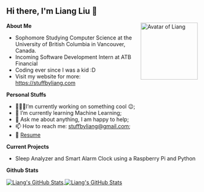 <h2>Hi there, I'm Liang Liu 👋</h2>
<img align='right' src="https://stuffbyliang.com/avatar.svg" alt="Avatar of Liang" width="150" height="150" />

**About Me**

* Sophomore Studying Computer Science at the University of British Columbia in Vancouver, Canada.<br />
* Incoming Software Development Intern at ATB Financial<br />
* Coding ever since I was a kid :D<br />
* Visit my website for more: https://stuffbyliang.com<br />

**Personal Stuffs**

* 👨🏽‍💻I’m currently working on something cool :wink:;
* 🌱 I’m currently learning Machine Learning; 
* 💬 Ask me about anything, I am happy to help;
* 📫 How to reach me: stuffbyliang@gmail.com;
* 📝 [Resume](https://stuffbyliang.com/resume.pdf)

**Current Projects**

* Sleep Analyzer and Smart Alarm Clock using a Raspberry Pi and Python

**Github Stats**

<a href="https://github.com/StuffByLiang/stuffbyliang">
  <img align="center" src="https://github-readme-stats.vercel.app/api/top-langs/?username=stuffbyliang&hide=html,css&title_color=ffffff&text_color=c9cacc&icon_color=eec643&bg_color=1d1f21&exclude_repo=krunker_idle_bot,Image-Pixelizer,reddit_clone&layout=compact&langs_count=7" alt="Liang's GitHub Stats" />
</a>
<a href="https://github.com/StuffByLiang/stuffbyliang">
  <img align="center" src="https://github-readme-stats.vercel.app/api?username=stuffbyliang&hide-title=true&show_icons=true&line_height=27&count_private=true&title_color=ffffff&text_color=c9cacc&icon_color=eec643&bg_color=1d1f21" alt="Liang's GitHub Stats" />
</a>
